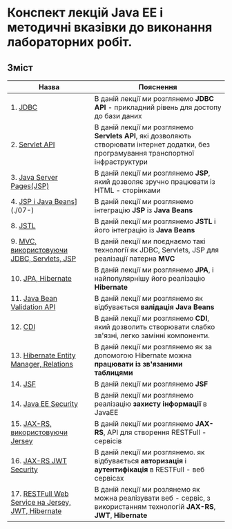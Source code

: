 # Конспект лекцій Java EE і методичні вказівки до виконання лабораторних робіт.

## Зміст

|Назва|Пояснення|
|-|-|
|1. [JDBC](./01-jdbc.html)|В даній лекції ми розглянемо **JDBC API** - прикладний рівень для достопу до бази даних|
|2. [Servlet API](./02-servlets.html)|В даній лекції ми розглянемо **Servlets API**, які дозволяють створювати інтернет додатки, без програмування транспортної інфраструктури|
|3. [Java Server Pages(JSP)](./03-jsp.html)|В даній лекції ми розглянемо **JSP**, який дозволяє зручно працювати із HTML - сторінками|
|4. [JSP і Java Beans](./04-jsp_and_beans.html)](./07-)|В даній лекції ми розглянемо інтеграцію **JSP** із **Java Beans**|
|8. [JSTL](./08-)|В даній лекції ми розглянемо **JSTL** і його інтеграцію із **Java Beans**|
|9. [MVC, використовуючи JDBC, Servlets, JSP](./10-)|В даній лекції ми поєднаємо такі технології як JDBC, Servlets, JSP для реалізації патерна **MVC**|
|10. [JPA, Hibernate](./11)|В даній лекції ми розглянемо **JPA**, і найпопулярнішу його реалізацію **Hibernate**|
|11. [Java Bean Validation API](./12)|В даній лекції ми розглянемо як відбувається **валідація Java Beans**|
|12. [CDI](./13)|В даній лекції ми розглянемо **CDI**, який дозволить створювати слабко зв'язні, легко замінні компоненти.|
|13. [Hibernate Entity Manager, Relations](./14)|В даній лекції ми розглянемо як за допомогою Hibernate можна **працювати із зв'язаними таблицями**|
|14. [JSF](./14)|В даній лекції ми розглянемо **JSF**|
|14. [Java EE Security](./14)|В даній лекції ми розглянемо реалізацію **захисту інформації** в JavaEE|
|15. [JAX-RS, використовуючи Jersey](./15)|В даній лекції ми розглянемо **JAX-RS**, API для створення RESTFull - сервісів|
|16. [JAX-RS JWT Security](./16)|В даній лекції ми розглянемо. як відбувається **авторизація** і **аутентифікація** в RESTFull - веб сервісах|
|17. [RESTFull Web Service на Jersey, JWT, Hibernate](./17)|В даній лекції ми розлянемо як можна реалізувати веб - сервіс, з використанням технологій **JAX-RS**, **JWT**, **Hibernate**|
